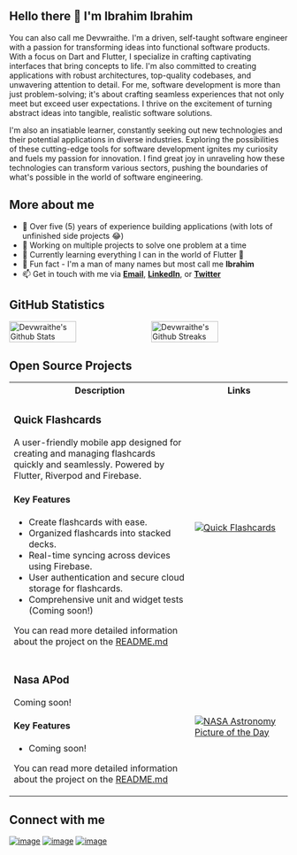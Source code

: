 ## Hello there 👋 I'm Ibrahim Ibrahim
You can also call me Devwraithe. I'm a driven, self-taught software engineer with a passion for transforming ideas into functional software products. With a focus on Dart and Flutter, I specialize in crafting captivating interfaces that bring concepts to life. I'm also committed to creating applications with robust architectures, top-quality codebases, and unwavering attention to detail. For me, software development is more than just problem-solving; it's about crafting seamless experiences that not only meet but exceed user expectations. I thrive on the excitement of turning abstract ideas into tangible, realistic software solutions.

I'm also an insatiable learner, constantly seeking out new technologies and their potential applications in diverse industries. Exploring the possibilities of these cutting-edge tools for software development ignites my curiosity and fuels my passion for innovation. I find great joy in unraveling how these technologies can transform various sectors, pushing the boundaries of what's possible in the world of software engineering.

## More about me
- 📆 Over five (5) years of experience building applications (with lots of unfinished side projects 😂)
- 🔭 Working on multiple projects to solve one problem at a time
- 🌱 Currently learning everything I can in the world of Flutter 💙
- 🎉 Fun fact - I'm a man of many names but most call me **Ibrahim**
- 📫 Get in touch with me via [**Email**](mailto:ibrahimibrahim851@outlook.com), [**LinkedIn**](https://www.linkedin.com/in/devwraithe), or [**Twitter**](https://www.twitter.com/devwraithe)

## GitHub Statistics
<div style="display: flex; justify-content: space-between;">
    <img width="49%" src="https://github-readme-stats.vercel.app/api?username=devwraithe&count_private=true&show_icons=true&hide_title=false&theme=radical" alt="Devwraithe's Github Stats"/>
    <img width="49%" src="https://streak-stats.demolab.com?user=devwraithe&theme=radical&border_radius=04.5&date_format=j%20M%5B%20Y%5D" alt="Devwraithe's Github Streaks"/>
</div>

## Open Source Projects
<table>
<!-- Project -->
  <tbody height="300%">
    <tr>
	<th>Description</th>
	<th width="35%">Links</th>
    </tr>
    <!-- Quick Flashcards -->
    <tr>
	<td>
	    <div>
		<h3>Quick Flashcards</h3>
		<p>A user-friendly mobile app designed for creating and managing flashcards quickly and seamlessly. Powered by Flutter, Riverpod and Firebase.</p>
		<h4>Key Features</h4>
		<ul>
		<li>Create flashcards with ease.</li>
		<li>Organized flashcards into stacked decks.</li>
		<li>Real-time syncing across devices using Firebase.</li>
		<li>User authentication and secure cloud storage for flashcards.</li>
		<li>Comprehensive unit and widget tests (Coming soon!)</li>
		</ul>
		<p>You can read more detailed information about the project on the <a href="https://github.com/devwraithe/quick-flashcards">README.md</a></p>  
	    </div>
	</td>
	<td>
	  <div>
	      <a href="https://github.com/devwraithe/quick-flashcards">
  	      <img src="https://github-readme-stats.vercel.app/api/pin/?username=devwraithe&repo=quick-flashcards&theme=radical" alt="Quick Flashcards" />
  	      </a>
	  </div>
	</td>
    </tr>
    <!-- Quick Flashcards -->
    <tr>
	<td>
	    <div>
		<h3>Nasa APod</h3>
		<p>Coming soon!</p>
		<h4>Key Features</h4>
		<ul>
		<li>Coming soon!</li>
		</ul>
		<p>You can read more detailed information about the project on the <a href="https://github.com/devwraithe/nasa_apod">README.md</a></p>  
	    </div>
	</td>
	<td>
	  <div>
	      <a href="https://github.com/devwraithe/nasa_apod">
  	      <img src="https://github-readme-stats.vercel.app/api/pin/?username=devwraithe&repo=nasa_apod&theme=radical" alt="NASA Astronomy Picture of the Day" />
  	      </a>
	  </div>
	</td>
    </tr>
  </tbody>
<table>

<!-- ## Some of my works

<table>
  <tbody height="300%">
    <tr>
	<th>Fineline Coffee Co.</th>	
	<th>Netflix</th>	
	<th>Parallel 37</th>
    </tr>
    <tr>
	<td>
	    <img src="https://user-images.githubusercontent.com/39105147/236547945-288f78cc-83cf-4673-a192-fddad68c5ca9.png" alt="fineline_coffee"></img>
	</td>
	<td>
	    <img src="https://github.com/devwraithe/netflix/blob/master/assets/screenshots/intro.png" alt="netflix"></img>
	</td>
	<td>
	    <img src="https://github.com/devwraithe/parallel_37/raw/master/assets/shots/a.png" alt="parallel_37"></img>
	</td>
	</td>
    </tr>
    <tr>
	<td>
	    🔗 <a href="https://www.github.com/devwraithe/fineline_coffee">View Repository</a>
	</td>
	<td>
	    🔗 <a href="https://www.github.com/devwraithe/netflix">View Repository</a>
	</td>
	<td>
	    🔗 <a href="https://www.github.com/devwraithe/parallel_37">View Repository</a>
	</td>
    </tr>
    <tr>
	<th>Ground News</th>	
    </tr>
    <tr>
	<td>
	    <img src="https://github.com/devwraithe/ground-news/blob/master/assets/screenshots/1.png" alt="ground_news"></img>
	</td>
    </tr>
    <tr>
	<td>
	    🔗 <a href="https://www.github.com/devwraithe/ground-news">View Repository</a>
	</td>
    </tr>
  </tbody>
<table> -->

## Connect with me
[![image](https://img.shields.io/badge/Gmail-D14836?style=for-the-badge&logo=gmail&logoColor=white)](mailto:ibrahimibrahim851@outlook.com)
[![image](https://img.shields.io/badge/LinkedIn-0077B5?style=for-the-badge&logo=linkedin&logoColor=white)](https://www.linkedin.com/in/ibrahimaibrahim/)
[![image](https://img.shields.io/badge/Twitter-1DA1F2?style=for-the-badge&logo=twitter&logoColor=white)](https://www.twitter.com/devwraithe/)

